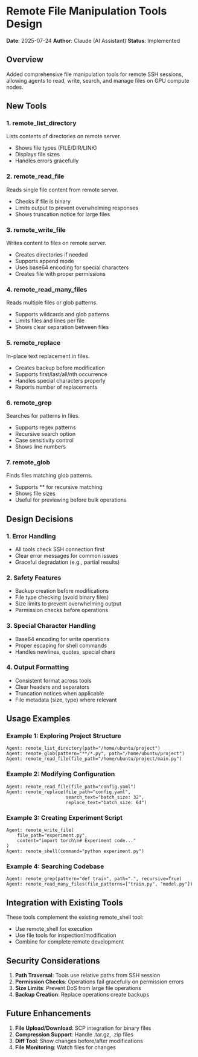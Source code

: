 # Remote File Manipulation Tools Design

**Date**: 2025-07-24
**Author**: Claude (AI Assistant)
**Status**: Implemented

## Overview

Added comprehensive file manipulation tools for remote SSH sessions, allowing agents to read, write, search, and manage files on GPU compute nodes.

## New Tools

### 1. **remote_list_directory**
Lists contents of directories on remote server.
- Shows file types (FILE/DIR/LINK)
- Displays file sizes
- Handles errors gracefully

### 2. **remote_read_file**
Reads single file content from remote server.
- Checks if file is binary
- Limits output to prevent overwhelming responses
- Shows truncation notice for large files

### 3. **remote_write_file**
Writes content to files on remote server.
- Creates directories if needed
- Supports append mode
- Uses base64 encoding for special characters
- Creates file with proper permissions

### 4. **remote_read_many_files**
Reads multiple files or glob patterns.
- Supports wildcards and glob patterns
- Limits files and lines per file
- Shows clear separation between files

### 5. **remote_replace**
In-place text replacement in files.
- Creates backup before modification
- Supports first/last/all/nth occurrence
- Handles special characters properly
- Reports number of replacements

### 6. **remote_grep**
Searches for patterns in files.
- Supports regex patterns
- Recursive search option
- Case sensitivity control
- Shows line numbers

### 7. **remote_glob**
Finds files matching glob patterns.
- Supports ** for recursive matching
- Shows file sizes
- Useful for previewing before bulk operations

## Design Decisions

### 1. **Error Handling**
- All tools check SSH connection first
- Clear error messages for common issues
- Graceful degradation (e.g., partial results)

### 2. **Safety Features**
- Backup creation before modifications
- File type checking (avoid binary files)
- Size limits to prevent overwhelming output
- Permission checks before operations

### 3. **Special Character Handling**
- Base64 encoding for write operations
- Proper escaping for shell commands
- Handles newlines, quotes, special chars

### 4. **Output Formatting**
- Consistent format across tools
- Clear headers and separators
- Truncation notices when applicable
- File metadata (size, type) where relevant

## Usage Examples

### Example 1: Exploring Project Structure
```
Agent: remote_list_directory(path="/home/ubuntu/project")
Agent: remote_glob(pattern="**/*.py", path="/home/ubuntu/project")
Agent: remote_read_file(file_path="/home/ubuntu/project/main.py")
```

### Example 2: Modifying Configuration
```
Agent: remote_read_file(file_path="config.yaml")
Agent: remote_replace(file_path="config.yaml", 
                      search_text="batch_size: 32", 
                      replace_text="batch_size: 64")
```

### Example 3: Creating Experiment Script
```
Agent: remote_write_file(
    file_path="experiment.py",
    content="import torch\n# Experiment code..."
)
Agent: remote_shell(command="python experiment.py")
```

### Example 4: Searching Codebase
```
Agent: remote_grep(pattern="def train", path=".", recursive=True)
Agent: remote_read_many_files(file_patterns=["train.py", "model.py"])
```

## Integration with Existing Tools

These tools complement the existing remote_shell tool:
- Use remote_shell for execution
- Use file tools for inspection/modification
- Combine for complete remote development

## Security Considerations

1. **Path Traversal**: Tools use relative paths from SSH session
2. **Permission Checks**: Operations fail gracefully on permission errors
3. **Size Limits**: Prevent DoS from large file operations
4. **Backup Creation**: Replace operations create backups

## Future Enhancements

1. **File Upload/Download**: SCP integration for binary files
2. **Compression Support**: Handle .tar.gz, .zip files
3. **Diff Tool**: Show changes before/after modifications
4. **File Monitoring**: Watch files for changes